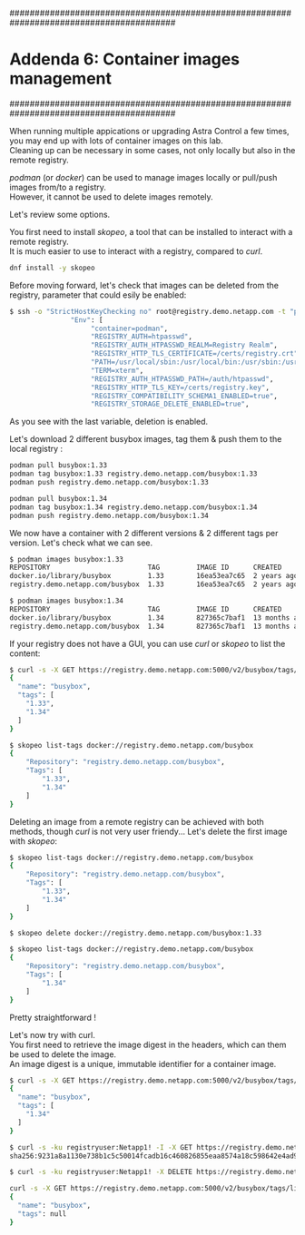 #########################################################################################
# Addenda 6: Container images management
#########################################################################################

When running multiple appications or upgrading Astra Control a few times, you may end up with lots of container images on this lab.  
Cleaning up can be necessary in some cases, not only locally but also in the remote registry.    

_podman_ (or _docker_) can be used to manage images locally or pull/push images from/to a registry.  
However, it cannot be used to delete images remotely.  

Let's review some options.  

You first need to install _skopeo_, a tool that can be installed to interact with a remote registry.  
It is much easier to use to interact with a registry, compared to _curl_.
```bash
dnf install -y skopeo
```

Before moving forward, let's check that images can be deleted from the registry, parameter that could esily be enabled:
```bash
$ ssh -o "StrictHostKeyChecking no" root@registry.demo.netapp.com -t "podman inspect 13df | grep -A 10 Env"
               "Env": [
                    "container=podman",
                    "REGISTRY_AUTH=htpasswd",
                    "REGISTRY_AUTH_HTPASSWD_REALM=Registry Realm",
                    "REGISTRY_HTTP_TLS_CERTIFICATE=/certs/registry.crt",
                    "PATH=/usr/local/sbin:/usr/local/bin:/usr/sbin:/usr/bin:/sbin:/bin",
                    "TERM=xterm",
                    "REGISTRY_AUTH_HTPASSWD_PATH=/auth/htpasswd",
                    "REGISTRY_HTTP_TLS_KEY=/certs/registry.key",
                    "REGISTRY_COMPATIBILITY_SCHEMA1_ENABLED=true",
                    "REGISTRY_STORAGE_DELETE_ENABLED=true",
```
As you see with the last variable, deletion is enabled.  

Let's download 2 different busybox images, tag them & push them to the local registry :
```bash
podman pull busybox:1.33
podman tag busybox:1.33 registry.demo.netapp.com/busybox:1.33
podman push registry.demo.netapp.com/busybox:1.33

podman pull busybox:1.34
podman tag busybox:1.34 registry.demo.netapp.com/busybox:1.34
podman push registry.demo.netapp.com/busybox:1.34
```
We now have a container with 2 different versions & 2 different tags per version.  Let's check what we can see.  
```bash
$ podman images busybox:1.33
REPOSITORY                        TAG         IMAGE ID      CREATED      SIZE
docker.io/library/busybox         1.33        16ea53ea7c65  2 years ago  1.46 MB
registry.demo.netapp.com/busybox  1.33        16ea53ea7c65  2 years ago  1.46 MB

$ podman images busybox:1.34
REPOSITORY                        TAG         IMAGE ID      CREATED        SIZE
docker.io/library/busybox         1.34        827365c7baf1  13 months ago  5.09 MB
registry.demo.netapp.com/busybox  1.34        827365c7baf1  13 months ago  5.09 MB
```
If your registry does not have a GUI, you can use _curl_ or _skopeo_ to list the content:
```bash
$ curl -s -X GET https://registry.demo.netapp.com:5000/v2/busybox/tags/list  -ku registryuser:Netapp1!  | jq
{
  "name": "busybox",
  "tags": [
    "1.33",
    "1.34"
  ]
}

$ skopeo list-tags docker://registry.demo.netapp.com/busybox
{
    "Repository": "registry.demo.netapp.com/busybox",
    "Tags": [
        "1.33",
        "1.34"
    ]
}
```

Deleting an image from a remote registry can be achieved with both methods, though _curl_ is not very user friendy...
Let's delete the first image with _skopeo_:
```bash
$ skopeo list-tags docker://registry.demo.netapp.com/busybox
{
    "Repository": "registry.demo.netapp.com/busybox",
    "Tags": [
        "1.33",
        "1.34"
    ]
}

$ skopeo delete docker://registry.demo.netapp.com/busybox:1.33

$ skopeo list-tags docker://registry.demo.netapp.com/busybox
{
    "Repository": "registry.demo.netapp.com/busybox",
    "Tags": [
        "1.34"
    ]
}
```
Pretty straightforward !

Let's now try with curl.  
You first need to retrieve the image digest in the headers, which can them be used to delete the image.  
An image digest is a unique, immutable identifier for a container image.
```bash
$ curl -s -X GET https://registry.demo.netapp.com:5000/v2/busybox/tags/list  -ku registryuser:Netapp1!  | jq
{
  "name": "busybox",
  "tags": [
    "1.34"
  ]
}

$ curl -s -ku registryuser:Netapp1! -I -X GET https://registry.demo.netapp.com:5000/v2/busybox/manifests/1.34 -H 'Accept: application/vnd.docker.distribution.manifest.v2+json' | awk '/^docker-content-digest/ {print $2}'
sha256:9231a8a1130e738b1c5c50014fcadb16c460826855eaa8574a18c598642e4ad9

$ curl -s -ku registryuser:Netapp1! -X DELETE https://registry.demo.netapp.com:5000/v2/busybox/manifests/sha256:9231a8a1130e738b1c5c50014fcadb16c460826855eaa8574a18c598642e4ad9

curl -s -X GET https://registry.demo.netapp.com:5000/v2/busybox/tags/list  -ku registryuser:Netapp1!  | jq
{
  "name": "busybox",
  "tags": null
}
```